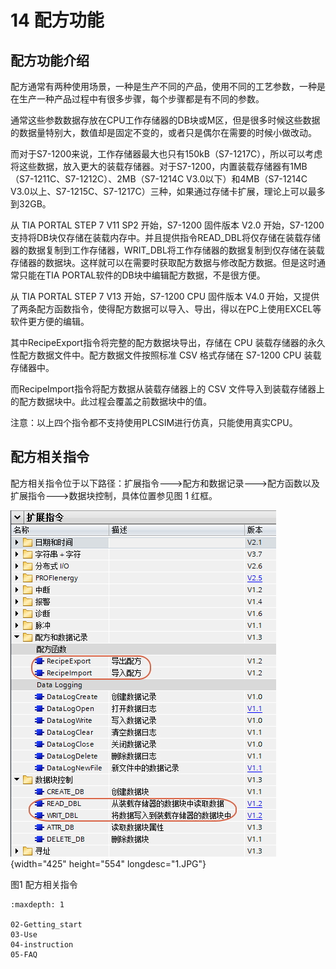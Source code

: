 # 14 配方功能

## 配方功能介绍

配方通常有两种使用场景，一种是生产不同的产品，使用不同的工艺参数，一种是在生产一种产品过程中有很多步骤，每个步骤都是有不同的参数。

通常这些参数数据存放在CPU工作存储器的DB块或M区，但是很多时候这些数据的数据量特别大，数值却是固定不变的，或者只是偶尔在需要的时候小做改动。

而对于S7-1200来说，工作存储器最大也只有150kB（S7-1217C），所以可以考虑将这些数据，放入更大的装载存储器。对于S7-1200，内置装载存储器有1MB（S7-1211C、S7-1212C）、2MB（S7-1214C
V3.0以下）和4MB（S7-1214C
V3.0以上、S7-1215C、S7-1217C）三种，如果通过存储卡扩展，理论上可以最多到32GB。

从 TIA PORTAL STEP 7 V11 SP2 开始，S7-1200 固件版本 V2.0
开始，S7-1200支持将DB块仅存储在装载内存中。并且提供指令READ_DBL将仅存储在装载存储器的数据复制到工作存储器，WRIT_DBL将工作存储器的数据复制到仅存储在装载存储器的数据块。这样就可以在需要时获取配方数据与修改配方数据。但是这时通常只能在TIA
PORTAL软件的DB块中编辑配方数据，不是很方便。

从 TIA PORTAL STEP 7 V13 开始，S7-1200 CPU 固件版本 V4.0
开始，又提供了两条配方函数指令，使得配方数据可以导入、导出，得以在PC上使用EXCEL等软件更方便的编辑。

其中RecipeExport指令将完整的配方数据块导出，存储在 CPU
装载存储器的永久性配方数据文件中。配方数据文件按照标准 CSV 格式存储在
S7-1200 CPU 装载存储器中。

而RecipeImport指令将配方数据从装载存储器上的 CSV
文件导入到装载存储器上的配方数据块中。此过程会覆盖之前数据块中的值。

注意：以上四个指令都不支持使用PLCSIM进行仿真，只能使用真实CPU。

## 配方相关指令

配方相关指令位于以下路径：扩展指令---\>配方和数据记录---\>配方函数以及扩展指令---\>数据块控制，具体位置参见图
1 红框。

![](images/1-1.JPG){width="425" height="554" longdesc="1.JPG"}

图1 配方相关指令


```{toctree}
:maxdepth: 1

02-Getting_start
03-Use
04-instruction
05-FAQ

```